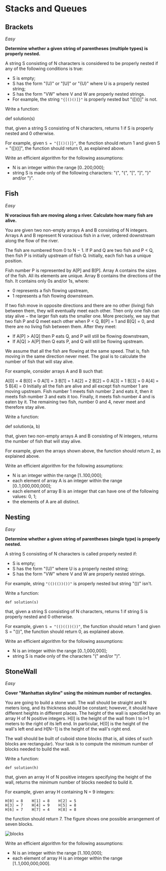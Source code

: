 # Stacks and Queues

## Brackets

*Easy*

**Determine whether a given string of parentheses (multiple types) is properly nested.**

A string S consisting of N characters is considered to be properly nested if any of the following conditions is true:

  - S is empty;
  - S has the form "(U)" or "[U]" or "{U}" where U is a properly nested string;
  - S has the form "VW" where V and W are properly nested strings.
  - For example, the string `"{[()()]}"` is properly nested but "([)()]" is not.

Write a function:

  def solution(s)

that, given a string S consisting of N characters, returns 1 if S is properly nested and 0 otherwise.

For example, given `S = "{[()()]}"`, the function should return 1 and given S = "([)()]", the function should return 0, as explained above.

Write an efficient algorithm for the following assumptions:

  - N is an integer within the range [0..200,000];
  - string S is made only of the following characters: "(", "{", "[", "]", "}" and/or ")".

## Fish

*Easy*

**N voracious fish are moving along a river. Calculate how many fish are alive.**

You are given two non-empty arrays A and B consisting of N integers. Arrays A and B represent N voracious fish in a river, ordered downstream along the flow of the river.

The fish are numbered from 0 to N − 1. If P and Q are two fish and P < Q, then fish P is initially upstream of fish Q. Initially, each fish has a unique position.

Fish number P is represented by A[P] and B[P]. Array A contains the sizes of the fish. All its elements are unique. Array B contains the directions of the fish. It contains only 0s and/or 1s, where:

  - 0 represents a fish flowing upstream,
  - 1 represents a fish flowing downstream.

If two fish move in opposite directions and there are no other (living) fish between them, they will eventually meet each other. Then only one fish can stay alive − the larger fish eats the smaller one. More precisely, we say that two fish P and Q meet each other when P < Q, B[P] = 1 and B[Q] = 0, and there are no living fish between them. After they meet:

  - If A[P] > A[Q] then P eats Q, and P will still be flowing downstream,
  - If A[Q] > A[P] then Q eats P, and Q will still be flowing upstream.

We assume that all the fish are flowing at the same speed. That is, fish moving in the same direction never meet. The goal is to calculate the number of fish that will stay alive.

For example, consider arrays A and B such that:

  A[0] = 4    B[0] = 0
  A[1] = 3    B[1] = 1
  A[2] = 2    B[2] = 0
  A[3] = 1    B[3] = 0
  A[4] = 5    B[4] = 0
Initially all the fish are alive and all except fish number 1 are moving upstream. Fish number 1 meets fish number 2 and eats it, then it meets fish number 3 and eats it too. Finally, it meets fish number 4 and is eaten by it. The remaining two fish, number 0 and 4, never meet and therefore stay alive.

Write a function:

  def solution(a, b)

that, given two non-empty arrays A and B consisting of N integers, returns the number of fish that will stay alive.

For example, given the arrays shown above, the function should return 2, as explained above.

Write an efficient algorithm for the following assumptions:

  - N is an integer within the range [1..100,000];
  - each element of array A is an integer within the range [0..1,000,000,000];
  - each element of array B is an integer that can have one of the following values: 0, 1;
  - the elements of A are all distinct.

## Nesting

*Easy*

**Determine whether a given string of parentheses (single type) is properly nested.**

A string S consisting of N characters is called properly nested if:

  - S is empty;
  - S has the form "(U)" where U is a properly nested string;
  - S has the form "VW" where V and W are properly nested strings.

For example, string `"(()(())())"` is properly nested but string "())" isn't.

Write a function:

    def solution(s)

that, given a string S consisting of N characters, returns 1 if string S is properly nested and 0 otherwise.

For example, given `S = "(()(())())"`, the function should return 1 and given S = "())", the function should return 0, as explained above.

Write an efficient algorithm for the following assumptions:

  - N is an integer within the range [0..1,000,000];
  - string S is made only of the characters "(" and/or ")".

## StoneWall

*Easy*

**Cover "Manhattan skyline" using the minimum number of rectangles.**

You are going to build a stone wall. The wall should be straight and N meters long, and its thickness should be constant; however, it should have different heights in different places. The height of the wall is specified by an array H of N positive integers. H[I] is the height of the wall from I to I+1 meters to the right of its left end. In particular, H[0] is the height of the wall's left end and H[N−1] is the height of the wall's right end.

The wall should be built of cuboid stone blocks (that is, all sides of such blocks are rectangular). Your task is to compute the minimum number of blocks needed to build the wall.

Write a function:

    def solution(h)

that, given an array H of N positive integers specifying the height of the wall, returns the minimum number of blocks needed to build it.

For example, given array H containing N = 9 integers:

    H[0] = 8    H[1] = 8    H[2] = 5
    H[3] = 7    H[4] = 9    H[5] = 8
    H[6] = 7    H[7] = 4    H[8] = 8

the function should return 7. The figure shows one possible arrangement of seven blocks.

  ![blocks](../../assets/images/blocks.png)

Write an efficient algorithm for the following assumptions:

  - N is an integer within the range [1..100,000];
  - each element of array H is an integer within the range [1..1,000,000,000].
